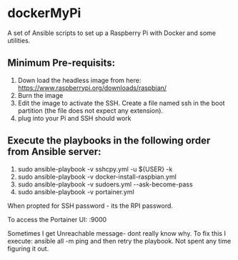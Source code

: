 # dockerMyPi

A set of Ansible scripts to set up a Raspberry Pi with Docker and some utilities.

Minimum Pre-requisits:
----------------------
1) Down load the headless image from here:  https://www.raspberrypi.org/downloads/raspbian/
2) Burn the image
3) Edit the image to activate the SSH. Create a file named ssh in the boot partition (the file does not expect any extension). 
4) plug into your Pi and SSH should work

Execute the playbooks in the following order from Ansible server:
-----------------------------------------------------------------
1) sudo ansible-playbook -v sshcpy.yml -u ${USER} -k
2) sudo ansible-playbook -v docker-install-raspbian.yml
3) sudo ansible-playbook -v sudoers.yml --ask-become-pass
4) sudo ansible-playbook -v portainer.yml 

When propted for SSH password - its the RPI password.

To access the Portainer UI:
  <ipaddress of RPI>:9000


Sometimes I get Unreachable message- dont really know why.  To fix this I execute:
    ansible all -m ping
and then retry the playbook.   Not spent any time figuring it out.
